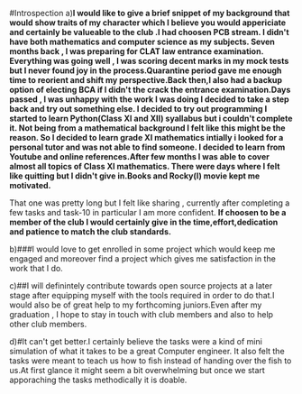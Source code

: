 #Introspection
 a)__I would like to give a brief snippet of my background that would show traits of my character which I believe you would appericiate and  certainly be valueable to the club .I had choosen
 PCB stream. I didn't have both mathematics and computer science as my subjects. Seven months back ,  I was preparing for CLAT law entrance 
 examination. Everything was going well , I was scoring decent marks in my mock tests but I never found joy in the process.Quarantine period gave me enough
 time to reorient and shift my perspective.Back then,I also had a backup option of electing BCA if I didn't the crack the entrance examination.Days passed , I was unhappy with the work I was doing I decided to take a step back 
 and try out something else. I decided to try out programming I started to learn Python(Class XI and XII) syallabus but i couldn't complete it. Not being from a mathematical background I felt like this might be the reason.
 So I decided to learn grade XI mathematics intially i looked for a personal tutor and was not able to find someone. I decided to learn from Youtube and online references.After few months I was able to cover almost all topics of Class XI mathematics.
 There were days where I felt like quitting but I didn't give in.**Books and Rocky(I)** movie kept me motivated.__
 
 That one was pretty long but I felt like sharing , currently after completing a few tasks and task-10 in particular I am more confident. **If choosen to be a member of the club I would certainly give in the time,effort,dedication and patience to match the club standards.**
 
b)###I would love to get enrolled in some project which would keep me engaged and moreover find a project which gives me satisfaction in the work that I do.

c)##I will definintely contribute towards open source projects at a later stage after equipping myself with the tools required in order to do that.I would also be of great help to my forthcoming juniors.Even after my graduation , I hope to stay in touch with club members and also to help other club members. 

d)#It can't get better.I certainly believe the tasks were a kind of mini simulation of what it takes to be a great Computer engineer. It also felt the tasks were meant to teach us how to fish instead of handing over the fish to us.At first glance it might seem a bit overwhelming but once we start apporaching the tasks methodically it is doable.

